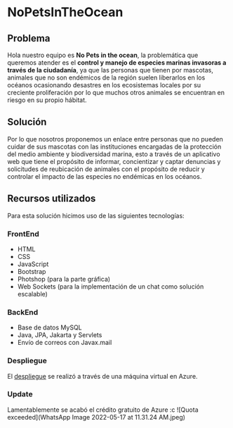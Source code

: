 ﻿# NoPetsInTheOcean
 
## Problema
 
Hola nuestro equipo es **No Pets in the ocean**, la problemática que queremos atender es el **control y manejo de especies marinas invasoras a través de la ciudadanía**, ya que las personas que tienen por mascotas, animales que no son endémicos de la región suelen liberarlos en los océanos ocasionando desastres en los ecosistemas locales por su creciente proliferación por lo que muchos otros animales se encuentran en riesgo en su propio hábitat.

## Solución

Por lo que nosotros proponemos un enlace entre personas que no pueden cuidar de sus mascotas con las instituciones encargadas de la protección del medio ambiente y biodiversidad marina, esto a través de un aplicativo web que tiene el propósito de informar, concientizar y captar denuncias y solicitudes de reubicación de animales con el propósito de reducir y controlar el impacto de las especies no endémicas en los océanos.

## Recursos utilizados

Para esta solución hicimos uso de las siguientes tecnologías:

### FrontEnd

- HTML
- CSS
- JavaScript
- Bootstrap
- Photshop (para la parte gráfica)
- Web Sockets (para la implementación de un chat como solución escalable)

### BackEnd

- Base de datos MySQL
- Java, JPA, Jakarta y Servlets
- Envío de correos con Javax.mail

### Despliegue

El [despliegue](http://40.122.237.236/NoPetsInTheOcean/public/) se realizó a través de una máquina virtual en Azure.

### Update

Lamentablemente se acabó el crédito gratuito de Azure :c
![Quota exceeded](WhatsApp Image 2022-05-17 at 11.31.24 AM.jpeg)
